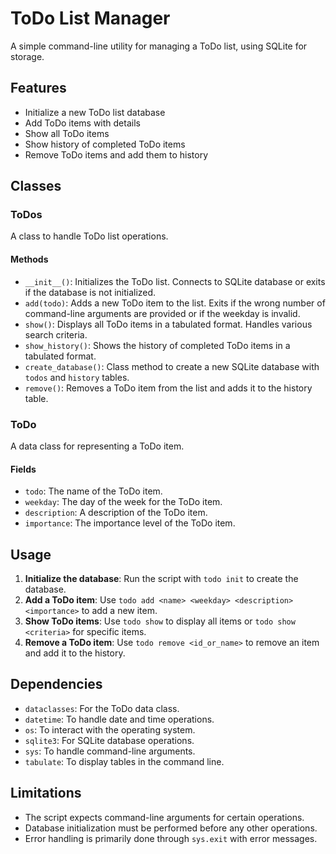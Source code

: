 # ToDo List Manager

A simple command-line utility for managing a ToDo list, using SQLite for storage.

## Features

- Initialize a new ToDo list database
- Add ToDo items with details
- Show all ToDo items
- Show history of completed ToDo items
- Remove ToDo items and add them to history

## Classes

### ToDos

A class to handle ToDo list operations.

#### Methods

- `__init__()`: Initializes the ToDo list. Connects to SQLite database or exits if the database is not initialized.
- `add(todo)`: Adds a new ToDo item to the list. Exits if the wrong number of command-line arguments are provided or if the weekday is invalid.
- `show()`: Displays all ToDo items in a tabulated format. Handles various search criteria.
- `show_history()`: Shows the history of completed ToDo items in a tabulated format.
- `create_database()`: Class method to create a new SQLite database with `todos` and `history` tables.
- `remove()`: Removes a ToDo item from the list and adds it to the history table.

### ToDo

A data class for representing a ToDo item.

#### Fields

- `todo`: The name of the ToDo item.
- `weekday`: The day of the week for the ToDo item.
- `description`: A description of the ToDo item.
- `importance`: The importance level of the ToDo item.

## Usage

1. **Initialize the database**: Run the script with `todo init` to create the database.
2. **Add a ToDo item**: Use `todo add <name> <weekday> <description> <importance>` to add a new item.
3. **Show ToDo items**: Use `todo show` to display all items or `todo show <criteria>` for specific items.
4. **Remove a ToDo item**: Use `todo remove <id_or_name>` to remove an item and add it to the history.

## Dependencies

- `dataclasses`: For the ToDo data class.
- `datetime`: To handle date and time operations.
- `os`: To interact with the operating system.
- `sqlite3`: For SQLite database operations.
- `sys`: To handle command-line arguments.
- `tabulate`: To display tables in the command line.

## Limitations

- The script expects command-line arguments for certain operations.
- Database initialization must be performed before any other operations.
- Error handling is primarily done through `sys.exit` with error messages.
